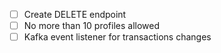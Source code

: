 * [ ] Create DELETE endpoint
* [ ] No more than 10 profiles allowed
* [ ] Kafka event listener for transactions changes

